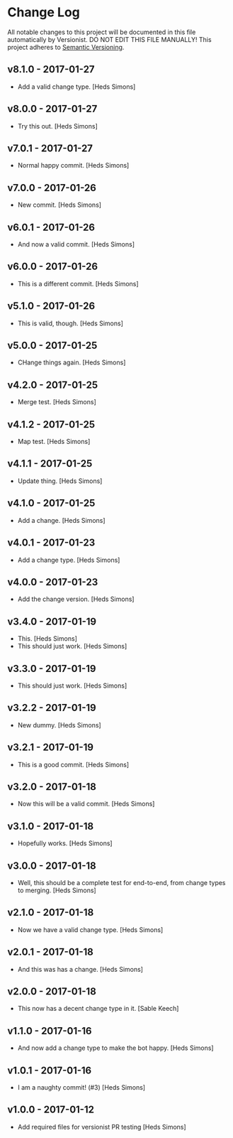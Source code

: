 # Change Log

All notable changes to this project will be documented in this file
automatically by Versionist. DO NOT EDIT THIS FILE MANUALLY!
This project adheres to [Semantic Versioning](http://semver.org/).

## v8.1.0 - 2017-01-27

* Add a valid change type. [Heds Simons]

## v8.0.0 - 2017-01-27

* Try this out. [Heds Simons]

## v7.0.1 - 2017-01-27

* Normal happy commit. [Heds Simons]

## v7.0.0 - 2017-01-26

* New commit. [Heds Simons]

## v6.0.1 - 2017-01-26

* And now a valid commit. [Heds Simons]

## v6.0.0 - 2017-01-26

* This is a different commit. [Heds Simons]

## v5.1.0 - 2017-01-26

* This is valid, though. [Heds Simons]

## v5.0.0 - 2017-01-25

* CHange things again. [Heds Simons]

## v4.2.0 - 2017-01-25

* Merge test. [Heds Simons]

## v4.1.2 - 2017-01-25

* Map test. [Heds Simons]

## v4.1.1 - 2017-01-25

* Update thing. [Heds Simons]

## v4.1.0 - 2017-01-25

* Add a change. [Heds Simons]

## v4.0.1 - 2017-01-23

* Add a change type. [Heds Simons]

## v4.0.0 - 2017-01-23

* Add the change version. [Heds Simons]

## v3.4.0 - 2017-01-19

* This. [Heds Simons]
* This should just work. [Heds Simons]

## v3.3.0 - 2017-01-19

* This should just work. [Heds Simons]

## v3.2.2 - 2017-01-19

* New dummy. [Heds Simons]

## v3.2.1 - 2017-01-19

* This is a good commit. [Heds Simons]

## v3.2.0 - 2017-01-18

* Now this will be a valid commit. [Heds Simons]

## v3.1.0 - 2017-01-18

* Hopefully works. [Heds Simons]

## v3.0.0 - 2017-01-18

* Well, this should be a complete test for end-to-end, from change types to merging. [Heds Simons]

## v2.1.0 - 2017-01-18

* Now we have a valid change type. [Heds Simons]

## v2.0.1 - 2017-01-18

* And this was has a change. [Heds Simons]

## v2.0.0 - 2017-01-18

* This now has a decent change type in it. [Sable Keech]

## v1.1.0 - 2017-01-16

* And now add a change type to make the bot happy. [Heds Simons]

## v1.0.1 - 2017-01-16

* I am a naughty commit! (#3) [Heds Simons]

## v1.0.0 - 2017-01-12

* Add required files for versionist PR testing [Heds Simons]
